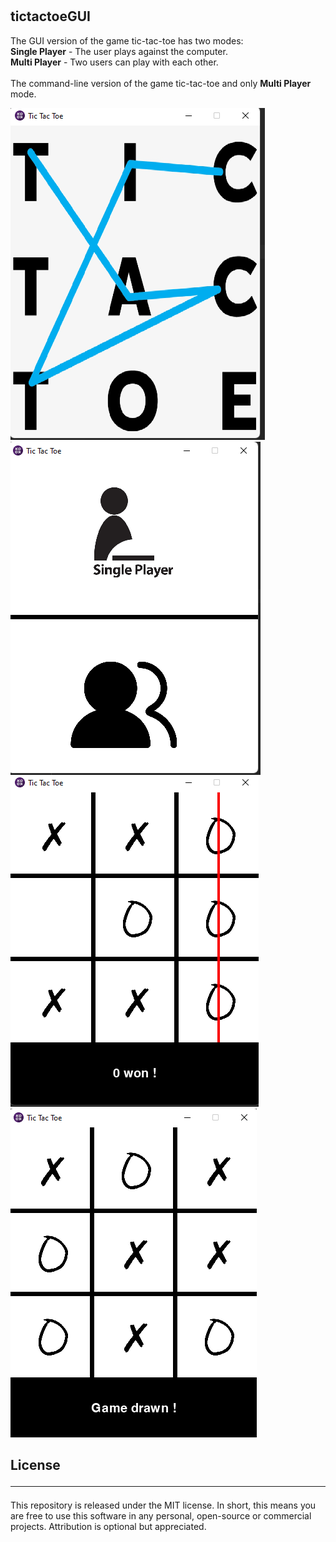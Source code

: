 # <h2>tictactoeGUI<br></h2>
The GUI version of the game tic-tac-toe has two modes:<br>
  **Single Player** - The user plays against the computer. <br>
  **Multi Player** - Two users can play with each other.<br><br>
The command-line version of the game tic-tac-toe and only **Multi Player** mode.
<br> 

<td>
<tr>
  <td><img src="screenshots/1.png"></td>
  <td><img src="screenshots/2.png"></td>
</tr>
<tr>
  <td><img src="screenshots/3.png"></td>
  <td><img src="screenshots/4.png"></td>
</tr>
</td>


<h2>License<br><hr></h2>
This repository is released under the MIT license. In short, this means you are free to use this software in any personal, open-source or commercial projects. Attribution is optional but appreciated.
